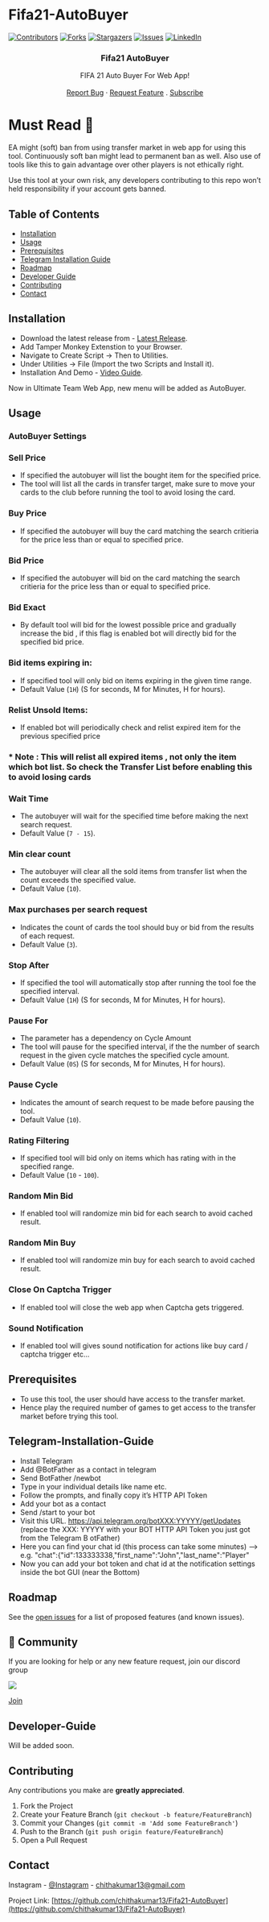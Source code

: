 # Fifa21-AutoBuyer 

[![Contributors][contributors-shield]][contributors-url]
[![Forks][forks-shield]][forks-url]
[![Stargazers][stars-shield]][stars-url]
[![Issues][issues-shield]][issues-url] 
[![LinkedIn][linkedin-shield]][linkedin-url] 
<p align="center"> 
  <h3 align="center">Fifa21 AutoBuyer</h3>

  <p align="center">
    FIFA 21 Auto Buyer For Web App!
    <br />  
    <br /> 
    <a href="https://github.com/chithakumar13/Fifa21-AutoBuyer/issues">Report Bug</a>
    ·
    <a href="https://github.com/chithakumar13/Fifa21-AutoBuyer/issues">Request Feature</a>
  .
  <a href="https://www.youtube.com/channel/UC5eLkjmLU2TcE4oiJM9PsyA?sub_confirmation=1">Subscribe</a>
  
  # Must Read :no_entry_sign:
   EA might (soft) ban from using transfer market in web app for using this tool. Continuously soft ban might lead to permanent ban as well. Also use of tools like this to gain advantage over other players is not ethically right.  
   
   Use this tool at your own risk, any developers contributing to this repo won’t held responsibility if your account gets banned.
  </p>
</p>

<!-- TABLE OF CONTENTS -->
## Table of Contents

* [Installation](#installation) 
* [Usage](#Usage)
* [Prerequisites](#prerequisites) 
* [Telegram Installation Guide](#Telegram-Installation-Guide) 
* [Roadmap](#Roadmap)  
* [Developer Guide](#Developer-Guide) 
* [Contributing](#contributing) 
* [Contact](#contact)

<!-- installation -->
## Installation  

* Download the latest release from - [Latest Release](https://github.com/chithakumar13/Fifa21-AutoBuyer/releases/).
* Add Tamper Monkey Extenstion to your Browser.
* Navigate to Create Script -> Then to Utilities.
* Under Utilities -> File (Import the two Scripts and Install it).
* Installation And Demo - [Video Guide](https://www.youtube.com/watch?v=M3Jn4FI1nUw).
 
Now in Ultimate Team Web App, new menu will be added as AutoBuyer. 

<!-- Usage -->
## Usage 

### AutoBuyer Settings

### Sell Price 
* If specified the autobuyer will list the bought item for the specified price.
* The tool will list all the cards in transfer target, make sure to move your cards to the club before running the tool to avoid losing the card. 

### Buy Price
* If specified the autobuyer will buy the card matching the search critieria for the price less than or equal to specified price.

### Bid Price
* If specified the autobuyer will bid on the card matching the search critieria for the price less than or equal to specified price.

### Bid Exact
* By default tool will bid for the lowest possible price and gradually increase the bid , if this flag is enabled bot will directly bid for the specified bid price.

### Bid items expiring in:
* If specified tool will only bid on items expiring in the given time range.
* Default Value (`1H`) (S for seconds, M for Minutes, H for hours).

### Relist Unsold Items:
* If enabled bot will periodically check and relist expired item for the previous specified price
### * Note : This will relist all expired items , not only the item which bot list. So check the Transfer List before enabling this to avoid losing cards

### Wait Time
* The autobuyer will wait for the specified time before making the next search request.
* Default Value (`7 - 15`).

### Min clear count
* The autobuyer will clear all the sold items from transfer list when the count exceeds the specified value.
* Default Value (`10`).

### Max purchases per search request
* Indicates the count of cards the tool should buy or bid from the results of each request.
* Default Value (`3`).

### Stop After
* If specified the tool will automatically stop after running the tool foe the specified interval.
* Default Value (`1H`) (S for seconds, M for Minutes, H for hours).

### Pause For
* The parameter has a dependency on Cycle Amount 
* The tool will pause for the specified interval, if the the number of search request in the given cycle matches the specified cycle amount.
* Default Value (`0S`) (S for seconds, M for Minutes, H for hours). 

### Pause Cycle 
* Indicates the amount of search request to be made before pausing the tool.
* Default Value (`10`). 

### Rating Filtering
* If specified tool will bid only on items which has rating with in the specified range.
* Default Value (`10` - `100`). 

### Random Min Bid
* If enabled tool will randomize min bid for each search to avoid cached result. 

### Random Min Buy
* If enabled tool will randomize min buy for each search to avoid cached result. 

### Close On Captcha Trigger
* If enabled tool will close the web app when Captcha gets triggered. 

### Sound Notification
* If enabled tool will gives sound notification for actions like buy card / captcha trigger etc... 

## Prerequisites

* To use this tool, the user should have access to the transfer market. 
* Hence play the required number of games to get access to the transfer market before trying this tool. 

<!-- Telegram -->
## Telegram-Installation-Guide

* Install Telegram
* Add @BotFather as a contact in telegram
* Send BotFather /newbot
* Type in your individual details like name etc.
* Follow the prompts, and finally copy it’s HTTP API Token
* Add your bot as a contact
* Send /start to your bot
* Visit this URL. https://api.telegram.org/botXXX:YYYYY/getUpdates (replace the XXX: YYYYY with your BOT HTTP API Token you just got from the Telegram B otFather)
* Here you can find your chat id (this process can take some minutes) --> e.g. "chat":{"id":133333338,"first_name":"John","last_name":"Player"
* Now you can add your bot token and chat id at the notification settings inside the bot GUI (near the Bottom)

<!-- ROADMAP -->
## Roadmap

See the [open issues](https://github.com/chithakumar13/Fifa21-AutoBuyer/issues) for a list of proposed features (and known issues).

## 💬 Community

If you are looking for help or any new feature request, join our discord group 

<img src="https://img.shields.io/discord/768336764447621122?color=green&label=Discord&logo=discord&logoColor=white">

<a href="https://discord.gg/cktHYmp">Join</a>

<!-- DevGuide -->
## Developer-Guide

Will be added soon.

<!-- CONTRIBUTING -->
## Contributing

Any contributions you make are **greatly appreciated**.

1. Fork the Project
2. Create your Feature Branch (`git checkout -b feature/FeatureBranch`)
3. Commit your Changes (`git commit -m 'Add some FeatureBranch'`)
4. Push to the Branch (`git push origin feature/FeatureBranch`)
5. Open a Pull Request 

<!-- CONTACT -->
## Contact

Instagram - [@Instagram](https://www.instagram.com/i_m_ck13/) - chithakumar13@gmail.com

Project Link: [https://github.com/chithakumar13/Fifa21-AutoBuyer](https://github.com/chithakumar13/Fifa21-AutoBuyer)

<!-- MARKDOWN LINKS & IMAGES --> 

[contributors-shield]: https://img.shields.io/github/contributors/chithakumar13/Fifa21-AutoBuyer.svg?style=flat-square
[contributors-url]: https://github.com/chithakumar13/Fifa21-AutoBuyer/graphs/contributors
[forks-shield]: https://img.shields.io/github/forks/chithakumar13/Fifa21-AutoBuyer.svg?style=flat-square
[forks-url]: https://github.com/chithakumar13/Fifa21-AutoBuyer/network/members
[stars-shield]: https://img.shields.io/github/stars/chithakumar13/Fifa21-AutoBuyer.svg?style=flat-square
[stars-url]: https://github.com/chithakumar13/Fifa21-AutoBuyer/stargazers
[issues-shield]: https://img.shields.io/github/issues/chithakumar13/Fifa21-AutoBuyer.svg?style=flat-square
[issues-url]: https://github.com/chithakumar13/Fifa21-AutoBuyer/issues 
[linkedin-shield]: https://img.shields.io/badge/-LinkedIn-black.svg?style=flat-square&logo=linkedin&colorB=555
[linkedin-url]: https://linkedin.com/in/chithakumar13 
